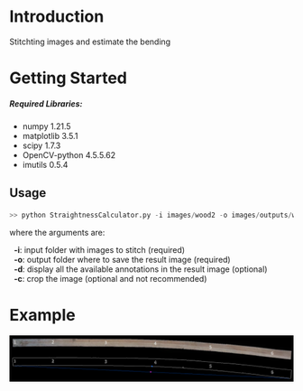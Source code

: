 # Introduction 
Stitchting images and estimate the bending

# Getting Started

##### Required Libraries:
- numpy 1.21.5
- matplotlib 3.5.1
- scipy 1.7.3
- OpenCV-python 4.5.5.62
- imutils 0.5.4

## Usage

``` python
>> python StraightnessCalculator.py -i images/wood2 -o images/outputs/wood.png -d false
```

where the arguments are:

&nbsp; **-i**: input folder with images to stitch (required)  
&nbsp; **-o**: output folder where to save the result image (required)  
&nbsp; **-d**: display all the available annotations in the result image (optional)  
&nbsp; **-c**: crop the image (optional and not recommended)  

# Example

![results](https://raw.githubusercontent.com/chacoff/Straightness/master/images/outputs/Figure_1.png)
